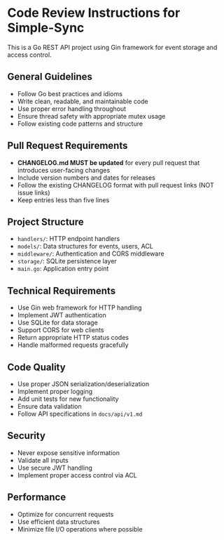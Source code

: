 # Code Review Instructions for Simple-Sync

This is a Go REST API project using Gin framework for event storage and access control.

## General Guidelines
- Follow Go best practices and idioms
- Write clean, readable, and maintainable code
- Use proper error handling throughout
- Ensure thread safety with appropriate mutex usage
- Follow existing code patterns and structure

## Pull Request Requirements
- **CHANGELOG.md MUST be updated** for every pull request that introduces user-facing changes
- Include version numbers and dates for releases
- Follow the existing CHANGELOG format with pull request links (NOT issue links)
- Keep entries less than five lines

## Project Structure
- `handlers/`: HTTP endpoint handlers
- `models/`: Data structures for events, users, ACL
- `middleware/`: Authentication and CORS middleware
- `storage/`: SQLite persistence layer
- `main.go`: Application entry point

## Technical Requirements
- Use Gin web framework for HTTP handling
- Implement JWT authentication
- Use SQLite for data storage
- Support CORS for web clients
- Return appropriate HTTP status codes
- Handle malformed requests gracefully

## Code Quality
- Use proper JSON serialization/deserialization
- Implement proper logging
- Add unit tests for new functionality
- Ensure data validation
- Follow API specifications in `docs/api/v1.md`

## Security
- Never expose sensitive information
- Validate all inputs
- Use secure JWT handling
- Implement proper access control via ACL

## Performance
- Optimize for concurrent requests
- Use efficient data structures
- Minimize file I/O operations where possible
